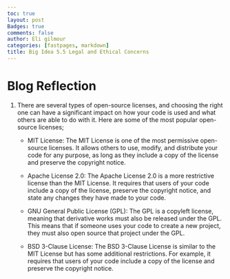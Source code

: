 ```yaml
---
toc: true
layout: post
Badges: true
comments: false
author: Eli gilmour
categories: [fastpages, markdown]
title: Big Idea 5.5 Legal and Ethical Concerns
---
```


# Blog Reflection

1. There are several types of open-source licenses, and choosing the right one can have a significant impact on how your code is used and what others are able to do with it. Here are some of the most popular open-source licenses;
    - MIT License: The MIT License is one of the most permissive open-source licenses. It allows others to use, modify, and distribute your code for any purpose, as long as they include a copy of the license and preserve the copyright notice.

    - Apache License 2.0: The Apache License 2.0 is a more restrictive license than the MIT License. It requires that users of your code include a copy of the license, preserve the copyright notice, and state any changes they have made to your code.

    - GNU General Public License (GPL): The GPL is a copyleft license, meaning that derivative works must also be released under the GPL. This means that if someone uses your code to create a new project, they must also open source that project under the GPL.

    - BSD 3-Clause License: The BSD 3-Clause License is similar to the MIT License but has some additional restrictions. For example, it requires that users of your code include a copy of the license and preserve the copyright notice.